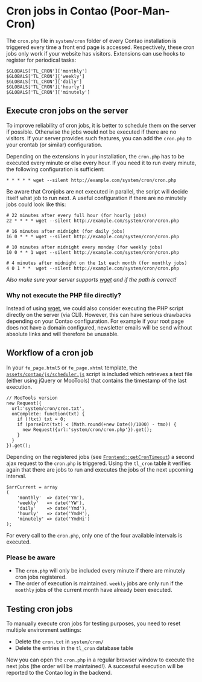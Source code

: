# Cron jobs in Contao (Poor-Man-Cron)

The `cron.php` file in `system/cron` folder of every Contao installation is
triggered every time a front end page is accessed. Respectively, these cron jobs
only work if your website has visitors. Extensions can use hooks to register
for periodical tasks:

```{.php}
$GLOBALS['TL_CRON']['monthly']
$GLOBALS['TL_CRON']['weekly']
$GLOBALS['TL_CRON']['daily']
$GLOBALS['TL_CRON']['hourly']
$GLOBALS['TL_CRON']['minutely']
```


## Execute cron jobs on the server

To improve reliability of cron jobs, it is better to schedule them on the server
if possible. Otherwise the jobs would not be executed if there are no visitors.
If your server provides such features, you can add the `cron.php` to your 
crontab (or similar) configuration.

Depending on the extensions in your installation, the `cron.php` has to be
executed every minute or else every hour. If you need it to run every
minute, the following configuration is sufficient:

```
* * * * * wget --silent http://example.com/system/cron/cron.php
```

Be aware that Cronjobs are not executed in parallel, the script will
decide itself what job to run next. A useful configuration if there are no
minutely jobs could look like this:

```
# 22 minutes after every full hour (for hourly jobs)
22 * * * * wget --silent http://example.com/system/cron/cron.php

# 16 minutes after midnight (for daily jobs)
16 0 * * * wget --silent http://example.com/system/cron/cron.php

# 10 minutes after midnight every monday (for weekly jobs)
10 0 * * 1 wget --silent http://example.com/system/cron/cron.php

# 4 minutes after midnight on the 1st each month (for monthly jobs)
4 0 1 * *  wget --silent http://example.com/system/cron/cron.php
```

*Also make sure your server supports [wget][1] and if the path is correct!*


### Why not execute the PHP file directly?

Instead of using [wget][1], we could also consider executing the PHP script
directly on the server (via CLI). However, this can have serious drawbacks
depending on your Contao configuration. For example if your root page does
not have a domain configured, newsletter emails will be send without absolute
links and will therefore be unusable.


## Workflow of a cron job

In your `fe_page.html5` or `fe_page.xhtml` template, the 
[`assets/contao/js/scheduler.js`][2] script is included which retrieves
a text file (either using jQuery or MooTools) that contains the timestamp of the last execution.

```{.js}
// MooTools version
new Request({
  url:'system/cron/cron.txt',
  onComplete: function(txt) {
    if (!txt) txt = 0;
    if (parseInt(txt) < (Math.round(+new Date()/1000) - tmo)) {
      new Request({url:'system/cron/cron.php'}).get();
    }
  }
}).get();
```

Depending on the registered jobs (see [`Frontend::getCronTimeout`][3]) a
second ajax request to the `cron.php` is triggered. Using the `tl_cron` table
it verifies again that there are jobs to run and executes the jobs
of the next upcoming interval.

```{.php}
$arrCurrent = array
(
    'monthly'  => date('Ym'),
    'weekly'   => date('YW'),
    'daily'    => date('Ymd'),
    'hourly'   => date('YmdH'),
    'minutely' => date('YmdHi')
);
```

For every call to the `cron.php`, only one of the four available intervals is
executed.

### Please be aware

- The `cron.php` will only be included every minute if there are
  minutely cron jobs registered.
- The order of execution is maintained. `weekly` jobs are only run if the
  `monthly` jobs of the current month have already been executed.


## Testing cron jobs

To manually execute cron jobs for testing purposes, you need to reset multiple
environment settings:

- Delete the `cron.txt` in `system/cron/`
- Delete the entries in the `tl_cron` database table

Now you can open the `cron.php` in a regular browser window to execute the 
next jobs (the order will be maintained!). A successful execution will be
reported to the Contao log in the backend.


[1]: http://en.wikipedia.org/wiki/Wget
[2]: https://github.com/contao/core/blob/3.0.0/assets/contao/js/scheduler-uncompressed.js
[3]: https://github.com/contao/core/blob/3.0.0/system/modules/core/classes/Frontend.php#L601
